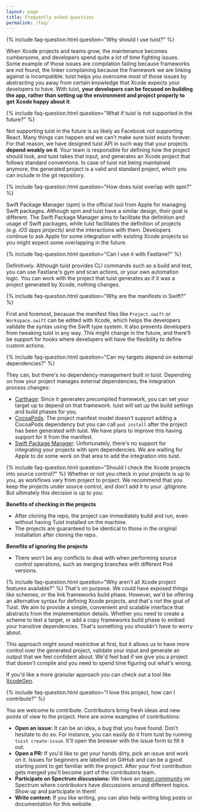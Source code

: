 ```yaml
---
layout: page
title: Frequently asked questions
permalink: /faq/
---
```


{% include faq-question.html question="Why should I use tuist?" %}

When Xcode projects and teams grow, the maintenance becomes cumbersome, and developers spend quite a lot of time fighting issues. Some example of those issues are compilation failing because frameworks are not found, the linker complaining because the framework we are linking against is incompatible. tuist helps you overcome most of those issues by abstracting you away from certain knowledge that Xcode expects your developers to have. With tuist, **your developers can be focused on building the app, rather than setting up the environment and project properly to get Xcode happy about it**.

{% include faq-question.html question="What if tuist is not supported in the future?" %}

Not supporting tuist in the future is as likely as Facebook not supporting React. Many things can happen and we can't make sure tuist exists forever. For that reason, we have designed tuist API in such way that your projects **depend weakly on it**. Your team is responsible for defining how the project should look, and tuist takes that input, and generates an Xcode project that follows standard conventions. In case of tuist not being maintained anymore, the generated project is a valid and standard project, which you can include in the git repository.

{% include faq-question.html question="How does tuist overlap with spm?" %}

Swift Package Manager (spm) is the official tool from Apple for managing Swift packages. Although spm and tuist have a similar design, their goal is different. The Swift Package Manager aims to facilitate the definition and usage of Swift packages, while tuist facilitates the definition of projects _(e.g. iOS apps projects)_ and the interactions with them. Developers continue to ask Apple for some integration with existing Xcode projects so you might expect some overlapping in the future.

{% include faq-question.html question="Can I use it with Fastlane?" %}

Definitively. Although tuist provides CLI commands such as a build and test, you can use Fastlane's gym and scan actions, or your own automation logic. You can work with the project that tuist generates as if it was a project generated by Xcode, nothing changes.

{% include faq-question.html question="Why are the manifests in Swift?" %}

First and foremost, because the manifest files like `Project.swift` or `Workspace.swift` can be edited with Xcode, which helps the developers validate the syntax using the Swift type system. It also prevents developers from tweaking tuist in any way. This might change in the future, and there'll be support for hooks where developers will have the flexibility to define custom actions.

{% include faq-question.html question="Can my targets depend on external dependencies?" %}

They can, but there's no dependency management built in tuist. Depending on how your project manages external dependencies, the integration process changes:

- [Carthage](https://github.com/carthage/carthage): Since it generates precompiled framework, you can set your target up to depend on that framework. tuist will set up the build settings and build phases for you.
- [CocoaPods](https://cocoapods.org): The project manifest model doesn't support adding a CocoaPods dependency but you can call `pod install` after the project has been generated with tuist. We have plans to improve this having support for it from the manifest.
- [Swift Package Manager](https://swift.org/package-manager/): Unfortunately, there's no support for integrating your projects with spm dependencies. We are waiting for Apple to do some work on that area to add the integration into tuist.

{% include faq-question.html question="Should I check the Xcode projects into source control?" %}
Whether or not you check in your projects is up to you, as workflows vary from project to project. We recommend that you keep the projects under source control, and don't add it to your .gitignore. But ultimately this decision is up to you:

**Benefits of checking in the projects**
- After cloning the repo, the project can immediately build and run, even without having Tuist installed on the machine.
- The projects are guaranteed to be identical to those in the original installation after cloning the repo.

**Benefits of ignoring the projects**
- There won't be any conflicts to deal with when performing source control operations, such as merging branches with different Pod versions.

{% include faq-question.html question="Why aren't all Xcode project features available?" %}
That's on purpose. We could have exposed things like schemes, or the link frameworks build phase. However, we'd be offering an alternative syntax for defining Xcode projects, and that's not the goal of Tuist. We aim to provide a simple, convenient and scalable interface that abstracts from the implementation details. Whether you need to create a scheme to test a target, or add a copy frameworks build phase to embed your transitive dependencies. That's something you shouldn't have to worry about. 

This approach might sound restrictive at first, but it allows us to have more control over the generated project, validate your input and generate an output that we feel confident about. We'd feel bad if we give you a project that doesn't compile and you need to spend time figuring out what's wrong.

If you'd like a more granular approach you can check out a tool like [XcodeGen](https://github.com/yonaskolb/XcodeGen).

{% include faq-question.html question="I love this project, how can I contribute?" %}

You are welcome to contribute. Contributors bring fresh ideas and new points of view to the project. Here are some examples of contributions:

- **Open an issue:** It can be an idea, a bug that you have found. Don't hesitate to do so. For instance, you can easily do it from tuist by running `tuist create-issue`. It'll open the browser with the issue form to fill it out.
- **Open a PR:** If you'd like to get your hands dirty, pick an issue and work on it. Issues for beginners are labelled on GitHub and can be a good starting point to get familiar with the project. After your first contribution gets merged you'll become part of the contributors team.
- **Participate on Spectrum discussions:** We have an [open community]({{site.urls.spectrum}}) on Spectrum where contributors have discussions around different topics. Show up and participate in them!
- **Write content:** If you like writing, you can also help writing blog posts or documentation for this website.